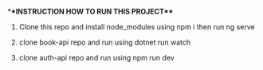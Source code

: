 \***\*INSTRUCTION HOW TO RUN THIS PROJECT\*\***

1. Clone this repo and install node_modules using npm i then run ng serve

2. clone book-api repo and run using dotnet run watch

3. clone auth-api repo and run using npm run dev
